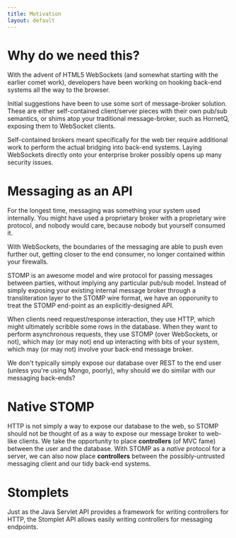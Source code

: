 ```yaml
---
title: Motivation
layout: default
---
```


# Why do we need this?

With the advent of HTML5 WebSockets (and somewhat starting with the earlier comet work), 
developers have been working on hooking back-end systems all the way to the browser.

Initial suggestions have been to use some sort of message-broker solution.  These are either
self-contained client/server pieces with their own pub/sub semantics, or shims atop your
traditional message-broker, such as HornetQ, exposing them to WebSocket clients.

Self-contained brokers meant specifically for the web tier require additional work to
perform the actual bridging into back-end systems.  Laying WebSockets directly onto your 
enterprise broker possibly opens up many security issues.

# Messaging as an API

For the longest time, messaging was something your system used internally.  You might
have used a proprietary broker with a proprietary wire protocol, and nobody would care,
because nobody but yourself consumed it.

With WebSockets, the boundaries of the messaging are able to push even further out,
getting closer to the end consumer, no longer contained within your firewalls.

STOMP is an awesome model and wire protocol for passing messages between parties,
without implying any particular pub/sub model.  Instead of simply exposing your
existing internal message broker through a transliteration layer to the STOMP 
wire format, we have an opporunity to treat the STOMP end-point as an explicitly-designed
API.  

When clients need request/response interaction, they use HTTP, which might ultimately
scribble some rows in the database.  When they want to perform asynchronous requests,
they use STOMP (over WebSockets, or not), which may (or may not) end up interacting
with bits of your system, which may (or may not) involve your back-end message broker.

We don't typically simply expose our database over REST to the end user (unless you're using
Mongo, poorly), why should we do similar with our messaging back-ends?

# Native STOMP

HTTP is not simply a way to expose our database to the web, so STOMP should not be thought
of as a way to expose our message broker to web-like clients.  We take the opportunity to place
**controllers** (of MVC fame) between the user and the database.  With STOMP as a _native_ protocol
for a server, we can also now place **controllers** between the possibly-untrusted messaging client
and our tidy back-end systems.

# Stomplets

Just as the Java Servlet API provides a framework for writing controllers for HTTP, the Stomplet API
allows easily writing controllers for messaging endpoints.
